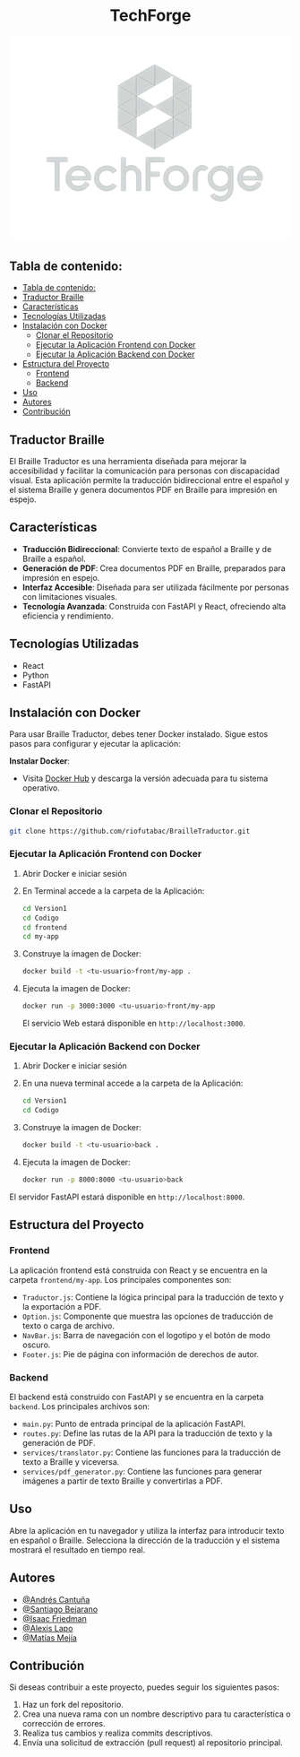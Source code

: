 <h1 align="center"> TechForge</h1>

<p align="center">
   <img src="./Version_1/Codigo/frontend/my-app/src/assets/logowhite.png"/>
</p>

## Tabla de contenido:

- [Tabla de contenido:](#tabla-de-contenido)
- [Traductor Braille](#traductor-braille)
- [Características](#características)
- [Tecnologías Utilizadas](#tecnologías-utilizadas)
- [Instalación con Docker](#instalación-con-docker)
  - [Clonar el Repositorio](#clonar-el-repositorio)
  - [Ejecutar la Aplicación Frontend con Docker](#ejecutar-la-aplicación-frontend-con-docker)
  - [Ejecutar la Aplicación Backend con Docker](#ejecutar-la-aplicación-backend-con-docker)
- [Estructura del Proyecto](#estructura-del-proyecto)
  - [Frontend](#frontend)
  - [Backend](#backend)
- [Uso](#uso)
- [Autores](#autores)
- [Contribución](#contribución)

## Traductor Braille

El Braille Traductor es una herramienta diseñada para mejorar la accesibilidad y facilitar la comunicación para personas con discapacidad visual. Esta aplicación permite la traducción bidireccional entre el español y el sistema Braille y genera documentos PDF en Braille para impresión en espejo.

## Características

- **Traducción Bidireccional**: Convierte texto de español a Braille y de Braille a español.
- **Generación de PDF**: Crea documentos PDF en Braille, preparados para impresión en espejo.
- **Interfaz Accesible**: Diseñada para ser utilizada fácilmente por personas con limitaciones visuales.
- **Tecnología Avanzada**: Construida con FastAPI y React, ofreciendo alta eficiencia y rendimiento.

## Tecnologías Utilizadas

- React
- Python
- FastAPI

## Instalación con Docker

Para usar Braille Traductor, debes tener Docker instalado. Sigue estos pasos para configurar y ejecutar la aplicación:

**Instalar Docker**:
   - Visita [Docker Hub](https://docs.docker.com/get-docker/) y descarga la versión adecuada para tu sistema operativo.

### Clonar el Repositorio

```bash
git clone https://github.com/riofutabac/BrailleTraductor.git
```

### Ejecutar la Aplicación Frontend con Docker

1. Abrir Docker e iniciar sesión

2. En Terminal accede a la carpeta de la Aplicación:
   ```bash
   cd Version1
   cd Codigo
   cd frontend
   cd my-app
   ```

3. Construye la imagen de Docker:
   ```bash
   docker build -t <tu-usuario>front/my-app .
   ```

4. Ejecuta la imagen de Docker:
   ```bash
   docker run -p 3000:3000 <tu-usuario>front/my-app
   ```

   El servicio Web estará disponible en `http://localhost:3000`.

### Ejecutar la Aplicación Backend con Docker

1. Abrir Docker e iniciar sesión

2. En una nueva terminal accede a la carpeta de la Aplicación:
   ```bash
   cd Version1
   cd Codigo
   ```

3. Construye la imagen de Docker:
   ```bash
   docker build -t <tu-usuario>back .
   ```

4. Ejecuta la imagen de Docker:
   ```bash
   docker run -p 8000:8000 <tu-usuario>back
   ```

El servidor FastAPI estará disponible en `http://localhost:8000`.

## Estructura del Proyecto

### Frontend

La aplicación frontend está construida con React y se encuentra en la carpeta `frontend/my-app`. Los principales componentes son:

- `Traductor.js`: Contiene la lógica principal para la traducción de texto y la exportación a PDF.
- `Option.js`: Componente que muestra las opciones de traducción de texto o carga de archivo.
- `NavBar.js`: Barra de navegación con el logotipo y el botón de modo oscuro.
- `Footer.js`: Pie de página con información de derechos de autor.

### Backend

El backend está construido con FastAPI y se encuentra en la carpeta `backend`. Los principales archivos son:

- `main.py`: Punto de entrada principal de la aplicación FastAPI.
- `routes.py`: Define las rutas de la API para la traducción de texto y la generación de PDF.
- `services/translator.py`: Contiene las funciones para la traducción de texto a Braille y viceversa.
- `services/pdf_generator.py`: Contiene las funciones para generar imágenes a partir de texto Braille y convertirlas a PDF.

## Uso

Abre la aplicación en tu navegador y utiliza la interfaz para introducir texto en español o Braille. Selecciona la dirección de la traducción y el sistema mostrará el resultado en tiempo real.

## Autores

- [@Andrés Cantuña](https://github.com/cantx08)
- [@Santiago Bejarano](https://github.com/santiagobejarano)
- [@Isaac Friedman](https://github.com/IsaacFriedman)
- [@Alexis Lapo](https://github.com/riofutabac)
- [@Matías Mejía](https://github.com/mtmatias1282)

## Contribución

Si deseas contribuir a este proyecto, puedes seguir los siguientes pasos:

1. Haz un fork del repositorio.
2. Crea una nueva rama con un nombre descriptivo para tu característica o corrección de errores.
3. Realiza tus cambios y realiza commits descriptivos.
4. Envía una solicitud de extracción (pull request) al repositorio principal.
